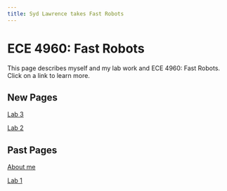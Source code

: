 ```yaml
---
title: Syd Lawrence takes Fast Robots
---
```

# ECE 4960: Fast Robots

This page describes myself and my lab work and ECE 4960: Fast Robots.
Click on a link to learn more.

## New Pages


[Lab 3](https://slawrence100.github.io/ece4960-fast-robots/lab3)

[Lab 2](https://slawrence100.github.io/ece4960-fast-robots/lab2)

## Past Pages

[About me](https://slawrence100.github.io/ece4960-fast-robots/about)

[Lab 1](https://slawrence100.github.io/ece4960-fast-robots/lab1)